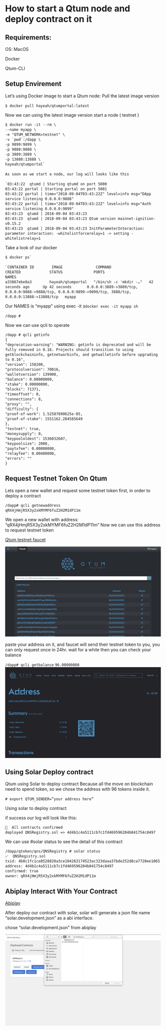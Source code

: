 # How to start a Qtum node and deploy contract on it

## Requirements:

OS: MacOS

Docker

Qtum-CLI

## Setup Envirement

Let’s using Docker image to start a Qtum node:
Pull the latest image version

`$ docker pull hayeah/qtumportal:latest`

Now we can using the latest image version start a node ( testnet )

```
$ docker run -it --rm \
--name myapp \
-e "QTUM_NETWORK=testnet" \
-v `pwd`:/dapp \
-p 9899:9899 \
-p 9888:9888 \
-p 3889:3889 \
-p 13888:13888 \
hayeah/qtumportal`

As soon as we start a node, our log will looks like this

`03:43:22  qtumd | Starting qtumd on port 5000
03:43:22 portal | Starting portal on port 5001
03:43:22 portal | time="2018-09-04T03:43:22Z" level=info msg="DApp service listening 0.0.0.0:9888"
03:43:22 portal | time="2018-09-04T03:43:22Z" level=info msg="Auth service listening 0.0.0.0:9899"
03:43:23  qtumd | 2018-09-04 03:43:23
03:43:23  qtumd | 2018-09-04 03:43:23 Qtum version mainnet-ignition-v0.15.2
03:43:23  qtumd | 2018-09-04 03:43:23 InitParameterInteraction: parameter interaction: -whitelistforcerelay=1 -> setting -whitelistrelay=1
```

Take a look of our docker

```
$ docker ps`

`CONTAINER ID        IMAGE               COMMAND                  CREATED             STATUS              PORTS                                                                                                        NAMES
a33867ebe8a3        hayeah/qtumportal   "/bin/sh -c 'mkdir -…"   42 seconds ago      Up 42 seconds       0.0.0.0:3889->3889/tcp, 0.0.0.0:9888->9888/tcp, 0.0.0.0:9899->9899/tcp, 3888/tcp, 0.0.0.0:13888->13888/tcp   myapp
```
Our NAMES is “myapp” using exec -it
`$docker exec -it myapp sh`

`/dapp #`

Now we can use qcli to operate

```
/dapp # qcli getinfo
{
"deprecation-warning": "WARNING: getinfo is deprecated and will be fully removed in 0.16. Projects should transition to using getblockchaininfo, getnetworkinfo, and getwalletinfo before upgrading to 0.16",
"version": 150200,
"protocolversion": 70016,
"walletversion": 139900,
"balance": 0.00000000,
"stake": 0.00000000,
"blocks": 71371,
"timeoffset": 0,
"connections": 8,
"proxy": "",
"difficulty": {
"proof-of-work": 1.52587890625e-05,
"proof-of-stake": 1551162.284585649
},
"testnet": true,
"moneysupply": 0,
"keypoololdest": 1536032607,
"keypoolsize": 2000,
"paytxfee": 0.00000000,
"relayfee": 0.00400000,
"errors": ""
}
```

## Request Testnet Token On Qtum

Lets open a new wallet and request some testnet token first, in order to deploy a contract

```
/dapp# qcli getnewaddress
qRX4jHmjR5X3y2xkMYMF6fuZ2H2M1dP11m
```

We open a new wallet with address: “qRX4jHmjR5X3y2xkMYMF6fuZ2H2M1dP11m”
Now we can use this address to request testnet token

[Qtum testnet faucet]( http://testnet-faucet.qtum.info/#!/)


![alt text](../img/testnet.png )


paste your address on it, and faucet will send their testnet token to you, you can only request once in 24hr.
wait for a while then you can check your balance

`/dapp# qcli getbalance`
`96.00000000`
![alt text](../img/testnet_address.png )

## Using Solar Deploy contract

Qtum using Solar to deploy contract
Because all the move on blockchain need to spend token, so we chose the address with 96 tokens inside it.

`# export QTUM_SENDER=”your address here”`

Using solar to deploy contract

if success our log will look like this:

```
🚀  All contracts confirmed
deployed QNSRegistry.sol => 4d4b1c4a5111cb7c1fd469596204b841754c8497
```

We can use #solar status to see the detail of this contract

```
/dapp/qtoken/qns/QNSRegistry # solar status
✅  QNSRegistry.sol
txid: 4b0c1fc1ce8528820a3ce104263174523ac323daaa37bde252d8ca7720ee1065
address: 4d4b1c4a5111cb7c1fd469596204b841754c8497
confirmed: true
owner: qRX4jHmjR5X3y2xkMYMF6fuZ2H2M1dP11m
```

##  Abiplay Interact With Your Contract

[Abiplay](http://localhost:9899/abiplay/)

After deploy our contract with solar, solar will generate a json file name “solar.development.json” as a abi interface.

chose “solar.development.json” from abiplay

![alt text](../img/abiplay.png )
